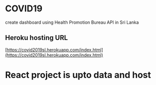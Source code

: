 # COVID19
create dashboard using Health Promotion Bureau API in Sri Lanka

## Heroku hosting URL
[https://covid2019sl.herokuapp.com/index.html](https://covid2019sl.herokuapp.com/index.html)

# React project is upto data and host

